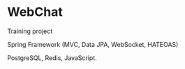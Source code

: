 # WebChat
Training project 

Spring Framework (MVC, Data JPA, WebSocket, HATEOAS)

PostgreSQL, Redis, JavaScript.

